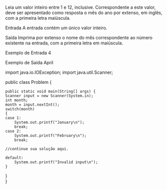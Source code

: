 Leia um valor inteiro entre 1 e 12, inclusive. Correspondente a este valor, deve ser apresentado como resposta o mês do ano por extenso, em inglês, com a primeira letra maiúscula.

Entrada
A entrada contém um único valor inteiro.

Saída
Imprima por extenso o nome do mês correspondente ao número existente na entrada, com a primeira letra em maiúscula.

Exemplo de Entrada
4

Exemplo de Saída
April


import java.io.IOException;
import java.util.Scanner;

public class Problem {

    public static void main(String[] args) {
    Scanner input = new Scanner(System.in);
    int month;
    month = input.nextInt();
    switch(month)
    {
    case 1:
        System.out.printf("January\n");
        break;
    case 2:
        System.out.printf("February\n");
        break;
       
    //continue sua solução aqui.

    default:
        System.out.printf("Invalid input\n");
    }
  }   
}